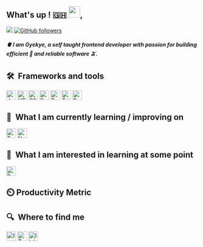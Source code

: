 ## What's up ! 🇬🇭  <img src="https://raw.githubusercontent.com/MartinHeinz/MartinHeinz/master/wave.gif" width="30px">,
![](https://visitor-badge.glitch.me/badge?page_id=Gyekye.Gyekye)
[![GitHub followers](https://img.shields.io/github/followers/Gyekye?style=social)](https://github.com/Gyekye)


 ##### 🫀 I am Gyekye, a self taught frontend developer with passion for building efficient 💌 and reliable software 🫒.


## 🛠  Frameworks and tools

<a name="learning-now"></a>

[<img src="https://img.shields.io/badge/JavaScript-282C34?logo=javascript&logoColor=F7DF1E" alt="JavaScript logo" title="JavaScript" height="25" />][tech_tools_anchor]
[<img src="https://img.shields.io/badge/HTML5-282C34?logo=html5&logoColor=E34F26" alt="HTML5 logo" title="HTML5" height="25" />][tech_tools_anchor]
[<img src="https://img.shields.io/badge/CSS3-282C34?logo=css3&logoColor=1572B6" alt="CSS3 logo" title="CSS3" height="25" />][tech_tools_anchor]
[<img src="https://img.shields.io/badge/Sass-282C34?logo=sass&logoColor=CC6699" alt="Sass logo" title="Sass" height="25" />][learning_next_anchor]
[<img src="https://img.shields.io/badge/React-282C34?logo=react&logoColor=blue" alt="React logo" title="React" height="25" />][learning_now_anchor]
[<img src="https://img.shields.io/badge/Tailwind%20CSS-282C34?logo=tailwind-css&logoColor=38B2AC" alt="Tailwind CSS logo" title="Tailwind CSS" height="25" />][learning_next_anchor]
[<img src="https://img.shields.io/badge/Python-282C34?logo=python&logoColor=blue" alt="Python logo" title="Python" height="25" />][tech_tools_anchor]
<a name="learning-next"></a>

## 📖  What I am currently learning / improving on

[<img src="https://img.shields.io/badge/Typescript-282C34?logo=typescript&logoColor=blue" alt="Typescript logo" title="Typescript" height="25" />][learning_now_anchor]
[<img src="https://img.shields.io/badge/NextJs-282C34?logo=nextjs&logoColor=47A248" alt="NextJs logo" title="NextJs" height="25" />][learning_next_anchor]

## 👾  What I am interested in learning at some point

[<img src="https://img.shields.io/static/v1?label=&message=Redux&color=282C34&logo=redux&logoColor=DB7093" alt="Redux" title="Redux" height="25" />][learning_now_anchor]


## ⏲️ Productivity Metric
<!--START_SECTION:waka-->
<!--END_SECTION:waka-->






## 🔍  Where to find me


[<img src="https://img.shields.io/badge/Instagram-282C34?logo=instagram&logoColor=0077B5" alt="Instagram logo" title="Instagram" height="25" />](https://www.instagram.com/pina_men/)
[<img src="https://img.shields.io/badge/Twitter-282C34?logo=twitter&logoColor=0077B5" alt="Twitter logo" title="twitter" height="25" />](https://www.twitter.com/Gyepina/)
[<img src="https://img.shields.io/badge/LinkedIn-282C34?logo=linkedin&logoColor=0077B5" alt="linkedin logo" title="linkedin" height="25" />](https://www.linkedin.com/in/richmond-gyekye-714028203)

 
[tech_tools_anchor]: #bonjour--
[learning_now_anchor]: #learning-now
[learning_next_anchor]: #learning-next
